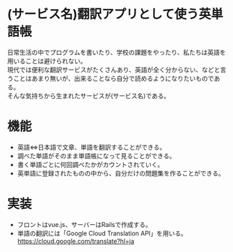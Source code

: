 # (サービス名)翻訳アプリとして使う英単語帳
日常生活の中でプログラムを書いたり、学校の課題をやったり、私たちは英語を用いることは避けられない。  
現代では便利な翻訳サービスがたくさんあり、英語が全く分からない、などと言うことはあまり無いが、出来ることなら自分で読めるようになりたいものである。  
そんな気持ちから生まれたサービスが(サービス名)である。

# 機能
- 英語<=>日本語で文章、単語を翻訳することができる。
- 調べた単語がそのまま単語帳になって見ることができる。
- 書く単語ごとに何回調べたかがカウントされていく。
- 英単語に登録されたものの中から、自分だけの問題集を作ることができる。

# 実装
- フロントはvue.js、サーバーはRailsで作成する。
- 単語の翻訳には「Google Cloud Translation API」を用いる。
https://cloud.google.com/translate?hl=ja
